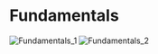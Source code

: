 # Fundamentals

![Fundamentals_1](https://user-images.githubusercontent.com/82192898/124717009-af2fa100-df3f-11eb-8380-5ff369b8ab29.jpg)
![Fundamentals_2](https://user-images.githubusercontent.com/82192898/124717017-b060ce00-df3f-11eb-9295-b1f58717079f.jpg)
